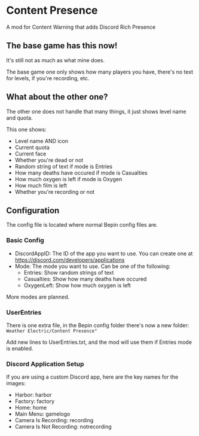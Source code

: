 # Content Presence
A mod for Content Warning that adds Discord Rich Presence

## The base game has this now!
It's still not as much as what mine does.

The base game one only shows how many players you have, there's no text for levels, if you're recording, etc.

## What about the other one?
The other one does not handle that many things, it just shows level name and quota.

This one shows:
* Level name AND icon
* Current quota
* Current face
* Whether you're dead or not
* Random string of text if mode is Entries
* How many deaths have occured if mode is Casualties
* How much oxygen is left if mode is Oxygen
* How much film is left
* Whether you're recording or not

## Configuration
The config file is located where normal Bepin config files are.

### Basic Config
* DiscordAppID: The ID of the app you want to use. You can create one at https://discord.com/developers/applications
* Mode: The mode you want to use. Can be one of the following:
  * Entries: Show random strings of text
  * Casualties: Show how many deaths have occured
  * OxygenLeft: Show how much oxygen is left

More modes are planned.

### UserEntries
There is one extra file, in the Bepin config folder there's now a new folder: `Weather Electric/Content Presence"`

Add new lines to UserEntries.txt, and the mod will use them if Entries mode is enabled.

### Discord Application Setup
If you are using a custom Discord app, here are the key names for the images:
* Harbor: harbor
* Factory: factory
* Home: home
* Main Menu: gamelogo
* Camera Is Recording: recording
* Camera Is Not Recording: notrecording